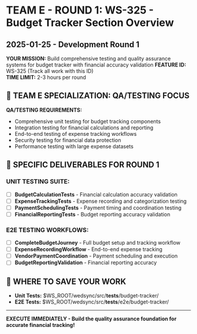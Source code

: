 # TEAM E - ROUND 1: WS-325 - Budget Tracker Section Overview
## 2025-01-25 - Development Round 1

**YOUR MISSION:** Build comprehensive testing and quality assurance systems for budget tracker with financial accuracy validation
**FEATURE ID:** WS-325 (Track all work with this ID)  
**TIME LIMIT:** 2-3 hours per round

## 🎯 TEAM E SPECIALIZATION: QA/TESTING FOCUS

**QA/TESTING REQUIREMENTS:**
- Comprehensive unit testing for budget tracking components
- Integration testing for financial calculations and reporting
- End-to-end testing of expense tracking workflows
- Security testing for financial data protection
- Performance testing with large expense datasets

## 🎯 SPECIFIC DELIVERABLES FOR ROUND 1

### UNIT TESTING SUITE:
- [ ] **BudgetCalculationTests** - Financial calculation accuracy validation
- [ ] **ExpenseTrackingTests** - Expense recording and categorization testing
- [ ] **PaymentSchedulingTests** - Payment timing and coordination testing
- [ ] **FinancialReportingTests** - Budget reporting accuracy validation

### E2E TESTING WORKFLOWS:
- [ ] **CompleteBudgetJourney** - Full budget setup and tracking workflow
- [ ] **ExpenseRecordingWorkflow** - End-to-end expense tracking
- [ ] **VendorPaymentCoordination** - Payment scheduling and execution
- [ ] **BudgetReportingValidation** - Financial reporting accuracy

## 💾 WHERE TO SAVE YOUR WORK
- **Unit Tests:** $WS_ROOT/wedsync/src/__tests__/budget-tracker/
- **E2E Tests:** $WS_ROOT/wedsync/src/__tests__/e2e/budget-tracker/

---

**EXECUTE IMMEDIATELY - Build the quality assurance foundation for accurate financial tracking!**